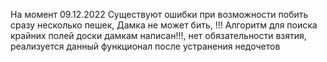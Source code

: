 На момент 09.12.2022 Существуют ошибки при возможности побить сразу несколько пешек, Дамка не может бить, !!! Алгоритм для поиска крайних полей доски дамкам написан!!!, нет обязательности взятия, реализуется данный функционал после устранения недочетов